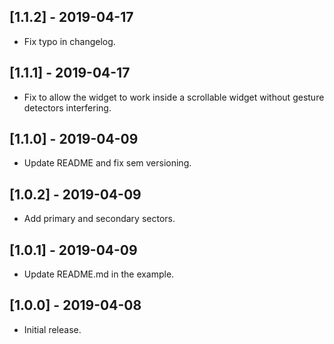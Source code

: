 ## [1.1.2] - 2019-04-17

- Fix typo in changelog.

## [1.1.1] - 2019-04-17

- Fix to allow the widget to work inside a scrollable widget without gesture detectors interfering.

## [1.1.0] - 2019-04-09

- Update README and fix sem versioning.

## [1.0.2] - 2019-04-09

- Add primary and secondary sectors.

## [1.0.1] - 2019-04-09

- Update README.md in the example.

## [1.0.0] - 2019-04-08

- Initial release.
